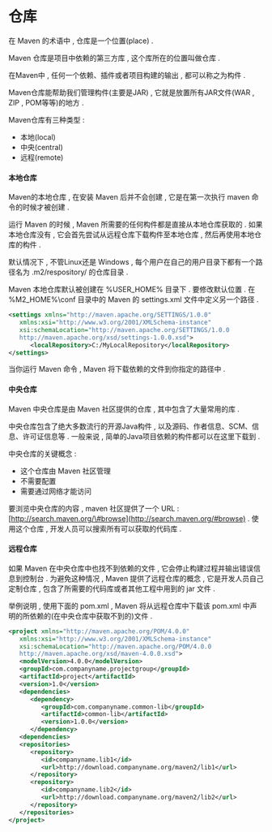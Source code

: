 # 仓库

在 Maven 的术语中 , 仓库是一个位置\(place\) .

Maven 仓库是项目中依赖的第三方库 , 这个库所在的位置叫做仓库 .

在Maven中 , 任何一个依赖、插件或者项目构建的输出 , 都可以称之为构件 .

Maven仓库能帮助我们管理构件\(主要是JAR\) , 它就是放置所有JAR文件\(WAR , ZIP , POM等等\)的地方 .

Maven仓库有三种类型 :

* 本地\(local\)
* 中央\(central\)
* 远程\(remote\)

#### 本地仓库

Maven的本地仓库 , 在安装 Maven 后并不会创建 , 它是在第一次执行 maven 命令的时候才被创建 .

运行 Maven 的时候 , Maven 所需要的任何构件都是直接从本地仓库获取的 . 如果本地仓库没有 , 它会首先尝试从远程仓库下载构件至本地仓库 , 然后再使用本地仓库的构件 .

默认情况下 , 不管Linux还是 Windows , 每个用户在自己的用户目录下都有一个路径名为 .m2/respository/ 的仓库目录 .

Maven 本地仓库默认被创建在 %USER\_HOME% 目录下 . 要修改默认位置 . 在 %M2\_HOME%\conf 目录中的 Maven 的 settings.xml 文件中定义另一个路径 .

```XML
<settings xmlns="http://maven.apache.org/SETTINGS/1.0.0"
   xmlns:xsi="http://www.w3.org/2001/XMLSchema-instance"
   xsi:schemaLocation="http://maven.apache.org/SETTINGS/1.0.0 
   http://maven.apache.org/xsd/settings-1.0.0.xsd">
      <localRepository>C:/MyLocalRepository</localRepository>
</settings>
```

当你运行 Maven 命令 , Maven 将下载依赖的文件到你指定的路径中 .

#### 中央仓库

Maven 中央仓库是由 Maven 社区提供的仓库 , 其中包含了大量常用的库 .

中央仓库包含了绝大多数流行的开源Java构件 , 以及源码、作者信息、SCM、信息、许可证信息等 . 一般来说 , 简单的Java项目依赖的构件都可以在这里下载到 .

中央仓库的关键概念 :

* 这个仓库由 Maven 社区管理
* 不需要配置
* 需要通过网络才能访问

要浏览中央仓库的内容 , maven 社区提供了一个 URL : [http://search.maven.org/\#browse](http://search.maven.org/#browse) . 使用这个仓库 , 开发人员可以搜索所有可以获取的代码库 . 

#### 远程仓库

如果 Maven 在中央仓库中也找不到依赖的文件 , 它会停止构建过程并输出错误信息到控制台 . 为避免这种情况 , Maven 提供了远程仓库的概念 , 它是开发人员自己定制仓库 , 包含了所需要的代码库或者其他工程中用到的 jar 文件 . 

举例说明 , 使用下面的 pom.xml , Maven 将从远程仓库中下载该 pom.xml 中声明的所依赖的\(在中央仓库中获取不到的\)文件 . 

```XML
<project xmlns="http://maven.apache.org/POM/4.0.0"
   xmlns:xsi="http://www.w3.org/2001/XMLSchema-instance"
   xsi:schemaLocation="http://maven.apache.org/POM/4.0.0
   http://maven.apache.org/xsd/maven-4.0.0.xsd">
   <modelVersion>4.0.0</modelVersion>
   <groupId>com.companyname.projectgroup</groupId>
   <artifactId>project</artifactId>
   <version>1.0</version>
   <dependencies>
      <dependency>
         <groupId>com.companyname.common-lib</groupId>
         <artifactId>common-lib</artifactId>
         <version>1.0.0</version>
      </dependency>
   <dependencies>
   <repositories>
      <repository>
         <id>companyname.lib1</id>
         <url>http://download.companyname.org/maven2/lib1</url>
      </repository>
      <repository>
         <id>companyname.lib2</id>
         <url>http://download.companyname.org/maven2/lib2</url>
      </repository>
   </repositories>
</project>
```



